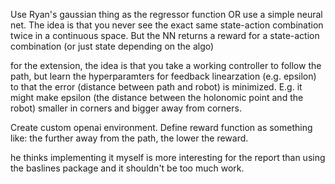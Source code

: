 Use Ryan's gaussian thing as the regressor function OR use a simple neural net. The idea is that you never see the exact same state-action combination twice in a continuous space. But the NN returns a reward for a state-action combination (or just state depending on the algo)

for the extension, the idea is that you take a working controller to follow the path, but learn the hyperparamters for feedback linearzation (e.g. epsilon) to that the error (distance between path and robot) is minimized. E.g. it might make epsilon (the distance between the holonomic point and the robot) smaller in corners and bigger away from corners.

Create custom openai environment. Define reward function as something like: the further away from the path, the lower the reward.

he thinks implementing it myself is more interesting for the report than using the baslines package and it shouldn't be too much work.